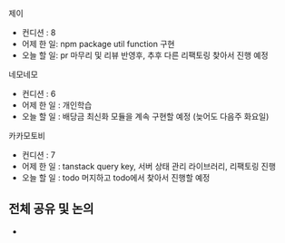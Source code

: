 
제이
- 컨디션 : 8
- 어제 한 일: npm package util function 구현 
- 오늘 할 일: pr 마무리 및 리뷰 반영후, 추후 다른 리팩토링 찾아서 진행 예정

네모네모
- 컨디션 : 6
- 어제 한 일 : 개인학습 
- 오늘 할 일 : 배당금 최신화 모듈을 계속 구현할 예정 (늦어도 다음주 화요일)

카카모토비
- 컨디션 : 7
- 어제 한 일 : tanstack query key, 서버 상태 관리 라이브러리, 리팩토링 진행
- 오늘 할 일 : todo 머지하고 todo에서 찾아서 진행할 예정

## 전체 공유 및 논의
- 
